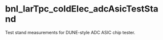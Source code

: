 # bnl_larTpc_coldElec_adcAsicTestStand
Test stand measurements for DUNE-style ADC ASIC chip tester.
